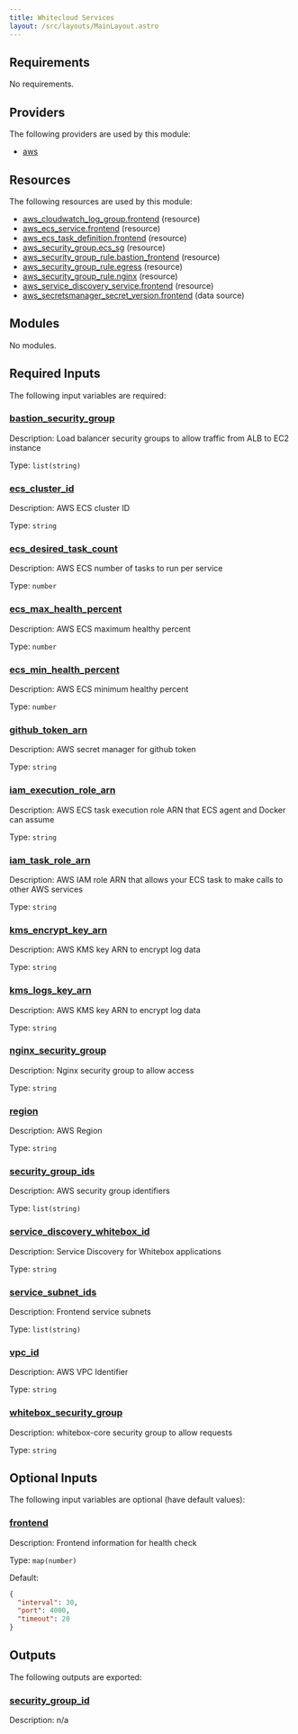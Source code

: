 ```yaml
---
title: Whitecloud Services
layout: /src/layouts/MainLayout.astro
---
```




## Requirements

No requirements.

## Providers

The following providers are used by this module:

- <a name="provider_aws"></a> [aws](#provider\_aws)

## Resources

The following resources are used by this module:

- [aws_cloudwatch_log_group.frontend](https://registry.terraform.io/providers/hashicorp/aws/latest/docs/resources/cloudwatch_log_group) (resource)
- [aws_ecs_service.frontend](https://registry.terraform.io/providers/hashicorp/aws/latest/docs/resources/ecs_service) (resource)
- [aws_ecs_task_definition.frontend](https://registry.terraform.io/providers/hashicorp/aws/latest/docs/resources/ecs_task_definition) (resource)
- [aws_security_group.ecs_sg](https://registry.terraform.io/providers/hashicorp/aws/latest/docs/resources/security_group) (resource)
- [aws_security_group_rule.bastion_frontend](https://registry.terraform.io/providers/hashicorp/aws/latest/docs/resources/security_group_rule) (resource)
- [aws_security_group_rule.egress](https://registry.terraform.io/providers/hashicorp/aws/latest/docs/resources/security_group_rule) (resource)
- [aws_security_group_rule.nginx](https://registry.terraform.io/providers/hashicorp/aws/latest/docs/resources/security_group_rule) (resource)
- [aws_service_discovery_service.frontend](https://registry.terraform.io/providers/hashicorp/aws/latest/docs/resources/service_discovery_service) (resource)
- [aws_secretsmanager_secret_version.frontend](https://registry.terraform.io/providers/hashicorp/aws/latest/docs/data-sources/secretsmanager_secret_version) (data source)

## Modules

No modules.

## Required Inputs

The following input variables are required:

### <a name="input_bastion_security_group"></a> [bastion\_security\_group](#input\_bastion\_security\_group)

Description: Load balancer security groups to allow traffic from ALB to EC2 instance

Type: `list(string)`

### <a name="input_ecs_cluster_id"></a> [ecs\_cluster\_id](#input\_ecs\_cluster\_id)

Description: AWS ECS cluster ID

Type: `string`

### <a name="input_ecs_desired_task_count"></a> [ecs\_desired\_task\_count](#input\_ecs\_desired\_task\_count)

Description: AWS ECS number of tasks to run per service

Type: `number`

### <a name="input_ecs_max_health_percent"></a> [ecs\_max\_health\_percent](#input\_ecs\_max\_health\_percent)

Description: AWS ECS maximum healthy percent

Type: `number`

### <a name="input_ecs_min_health_percent"></a> [ecs\_min\_health\_percent](#input\_ecs\_min\_health\_percent)

Description: AWS ECS minimum healthy percent

Type: `number`

### <a name="input_github_token_arn"></a> [github\_token\_arn](#input\_github\_token\_arn)

Description: AWS secret manager for github token

Type: `string`

### <a name="input_iam_execution_role_arn"></a> [iam\_execution\_role\_arn](#input\_iam\_execution\_role\_arn)

Description: AWS ECS task execution role ARN that ECS agent and Docker can assume

Type: `string`

### <a name="input_iam_task_role_arn"></a> [iam\_task\_role\_arn](#input\_iam\_task\_role\_arn)

Description: AWS IAM role ARN that allows your ECS task to make calls to other AWS services

Type: `string`

### <a name="input_kms_encrypt_key_arn"></a> [kms\_encrypt\_key\_arn](#input\_kms\_encrypt\_key\_arn)

Description: AWS KMS key ARN to encrypt log data

Type: `string`

### <a name="input_kms_logs_key_arn"></a> [kms\_logs\_key\_arn](#input\_kms\_logs\_key\_arn)

Description: AWS KMS key ARN to encrypt log data

Type: `string`

### <a name="input_nginx_security_group"></a> [nginx\_security\_group](#input\_nginx\_security\_group)

Description: Nginx security group to allow access

Type: `string`

### <a name="input_region"></a> [region](#input\_region)

Description: AWS Region

Type: `string`

### <a name="input_security_group_ids"></a> [security\_group\_ids](#input\_security\_group\_ids)

Description: AWS security group identifiers

Type: `list(string)`

### <a name="input_service_discovery_whitebox_id"></a> [service\_discovery\_whitebox\_id](#input\_service\_discovery\_whitebox\_id)

Description: Service Discovery for Whitebox applications

Type: `string`

### <a name="input_service_subnet_ids"></a> [service\_subnet\_ids](#input\_service\_subnet\_ids)

Description: Frontend service subnets

Type: `list(string)`

### <a name="input_vpc_id"></a> [vpc\_id](#input\_vpc\_id)

Description: AWS VPC Identifier

Type: `string`

### <a name="input_whitebox_security_group"></a> [whitebox\_security\_group](#input\_whitebox\_security\_group)

Description: whitebox-core security group to allow requests

Type: `string`

## Optional Inputs

The following input variables are optional (have default values):

### <a name="input_frontend"></a> [frontend](#input\_frontend)

Description: Frontend information for health check

Type: `map(number)`

Default:

```json
{
  "interval": 30,
  "port": 4000,
  "timeout": 20
}
```

## Outputs

The following outputs are exported:

### <a name="output_security_group_id"></a> [security\_group\_id](#output\_security\_group\_id)

Description: n/a


